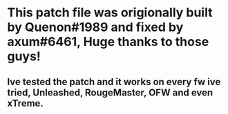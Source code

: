 # This patch file was origionally built by Quenon#1989 and fixed by axum#6461, Huge thanks to those guys!



 ## Ive tested the patch and it works on every fw ive tried, Unleashed, RougeMaster, OFW and even xTreme.
